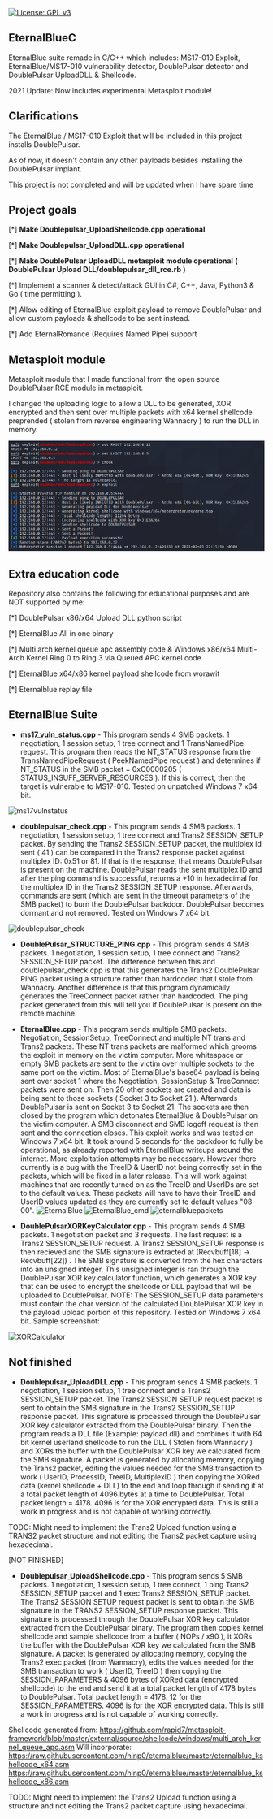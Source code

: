[![License: GPL v3](https://img.shields.io/badge/License-GPLv3-blue.svg)](https://www.gnu.org/licenses/gpl-3.0)

## EternalBlueC
EternalBlue suite remade in C/C++ which includes: MS17-010 Exploit, EternalBlue/MS17-010 vulnerability detector, DoublePulsar detector and DoublePulsar UploadDLL & Shellcode.  

2021 Update: Now includes experimental Metasploit module!

## Clarifications
The EternalBlue / MS17-010 Exploit that will be included in this project installs DoublePulsar.  

As of now, it doesn't contain any other payloads besides installing the DoublePulsar implant. 

This project is not completed and will be updated when I have spare time

## Project goals

[*] **Make Doublepulsar_UploadShellcode.cpp operational**

[*] **Make Doublepulsar_UploadDLL.cpp operational**

[*] **Make DoublePulsar UploadDLL metasploit module operational**
**( DoublePulsar Upload DLL/doublepulsar_dll_rce.rb )**

[*] Implement a scanner & detect/attack GUI in C#, C++, Java, Python3 & Go ( time permitting ).

[*] Allow editing of EternalBlue exploit payload to remove DoublePulsar and allow custom payloads & shellcode to be sent instead.

[*] Add EternalRomance (Requires Named Pipe) support

## Metasploit module
Metasploit module that I made functional from the open source DoublePulsar RCE module in metasploit.

I changed the uploading logic to allow a DLL to be generated, XOR encrypted and then sent over multiple packets with x64 kernel shellcode preprended ( stolen from reverse engineering Wannacry ) to run the DLL in memory.

![msfconsole](/images/msfconsole.PNG)

## Extra education code

Repository also contains the following for educational purposes and are NOT supported by me:

[*] DoublePulsar x86/x64 Upload DLL python script

[*] EternalBlue All in one binary

[*] Multi arch kernel queue apc assembly code & Windows x86/x64 Multi-Arch Kernel Ring 0 to Ring 3 via Queued APC kernel code

[*] EternalBlue x64/x86 kernel payload shellcode from worawit

[*] Eternalblue replay file

## EternalBlue Suite

* **ms17_vuln_status.cpp** - This program sends 4 SMB packets.  1 negotiation, 1 session setup, 1 tree connect and 1 TransNamedPipe request.  This program then reads the NT_STATUS response from the TransNamedPipeRequest ( PeekNamedPipe request ) and determines if NT_STATUS in the SMB packet = 0xC0000205 ( STATUS_INSUFF_SERVER_RESOURCES ).  If this is correct, then the target is vulnerable to MS17-010.  Tested on unpatched Windows 7 x64 bit.

![ms17vulnstatus](/images/ms17vulnstatus.PNG)

* **doublepulsar_check.cpp** - This program sends 4 SMB packets.  1 negotiation, 1 session setup, 1 tree connect and Trans2 SESSION_SETUP packet.  By sending the Trans2 SESSION_SETUP packet, the multiplex id sent ( 41 ) can be compared in the Trans2 response packet against multiplex ID: 0x51 or 81.  If that is the response, that means DoublePulsar is present on the machine.  DoublePulsar reads the sent multiplex ID and after the ping command is successful, returns a +10 in hexadecimal for the multiplex ID in the Trans2 SESSION_SETUP response.  Afterwards, commands are sent (which are sent in the timeout parameters of the SMB packet) to burn the DoublePulsar backdoor.  DoublePulsar becomes dormant and not removed.  Tested on Windows 7 x64 bit.

![doublepulsar_check](/images/doublepulsar_check.PNG)

* **DoublePulsar_STRUCTURE_PING.cpp** - This program sends 4 SMB packets.  1 negotiation, 1 session setup, 1 tree connect and Trans2 SESSION_SETUP packet.  The difference between this and doublepulsar_check.cpp is that this generates the Trans2 DoublePulsar PING packet using a structure rather than hardcoded that I stole from Wannacry.  Another difference is that this program dynamically generates the TreeConnect packet rather than hardcoded.  The ping packet generated from this will tell you if DoublePulsar is present on the remote machine.

* **EternalBlue.cpp** - This program sends multiple SMB packets.  Negotiation, SessionSetup, TreeConnect and multiple NT trans and Trans2 packets.  These NT trans packets are malformed which grooms the exploit in memory on the victim computer.  More whitespace or empty SMB packets are sent to the victim over multiple sockets to the same port on the victim.  Most of EternalBlue's base64 payload is being sent over socket 1 where the Negotiation, SessionSetup & TreeConnect packets were sent on.  Then 20 other sockets are created and data is being sent to those sockets ( Socket 3 to Socket 21 ).  Afterwards DoublePulsar is sent on Socket 3 to Socket 21.  The sockets are then closed by the program which detonates EternalBlue & DoublePulsar on the victim computer.  A SMB disconnect and SMB logoff request is then sent and the connection closes.  This exploit works and was tested on Windows 7 x64 bit.  It took around 5 seconds for the backdoor to fully be operational, as already reported with EternalBlue writeups around the internet.  More exploitation attempts may be necessary.  However there currently is a bug with the TreeID & UserID not being correctly set in the packets, which will be fixed in a later release.  This will work against machines that are recently turned on as the TreeID and UserIDs are set to the default values.  These packets will have to have their TreeID and UserID values updated as they are currently set to default values "08 00".
![EternalBlue](/images/eternalbluecpp.PNG)
![EternalBlue_cmd](/images/eternalbluecmd.PNG)
![eternalbluepackets](/images/eternalbluepackets.PNG)

* **DoublePulsarXORKeyCalculator.cpp** - This program sends 4 SMB packets.  1 negotiation packet and 3 requests.  The last request is a Trans2 SESSION_SETUP request.  A Trans2 SESSION_SETUP response is then recieved and the SMB signature is extracted at (Recvbuff[18] -> Recvbuff[22]) .  The SMB signature is converted from the hex characters into an unsigned integer.  This unsigned integer is ran through the DoublePulsar XOR key calculator function, which generates a XOR key that can be used to encrypt the shellcode or DLL payload that will be uploaded to DoublePulsar.  NOTE: The SESSION_SETUP data parameters must contain the char version of the calculated DoublePulsar XOR key in the payload upload portion of this repository.  Tested on Windows 7 x64 bit.
Sample screenshot:

![XORCalculator](/images/XORCalculator.PNG)

## Not finished

* **Doublepulsar_UploadDLL.cpp** - This program sends 4 SMB packets.  1 negotiation, 1 session setup, 1 tree connect and a Trans2 SESSION_SETUP packet.  The Trans2 SESSION SETUP request packet is sent to obtain the SMB signature in the Trans2 SESSION_SETUP response packet. This signature is processed through the DoublePulsar XOR key calculator extracted from the DoublePulsar binary. Then the program reads a DLL file (Example: payload.dll) and combines it with 64 bit kernel userland shellcode to run the DLL ( Stolen from Wannacry ) and XORs the buffer with the DoublePulsar XOR key we calculated from the SMB signature.  A packet is generated by allocating memory, copying the Trans2 packet, editing the values needed for the SMB transaction to work ( UserID, ProcessID, TreeID, MultiplexID ) then copying the XORed data (kernel shellcode + DLL) to the end and loop through it sending it at a total packet length of 4096 bytes at a time to DoublePulsar.  Total packet length = 4178.  4096 is for the XOR encrypted data.  This is still a work in progress and is not capable of working correctly.

TODO: Might need to implement the Trans2 Upload function using a TRANS2 packet structure and not editing the Trans2 packet capture using hexadecimal.

[NOT FINISHED]
* **Doublepulsar_UploadShellcode.cpp** - This program sends 5 SMB packets.  1 negotiation, 1 session setup, 1 tree connect, 1 ping Trans2 SESSION_SETUP packet and 1 exec Trans2 SESSION_SETUP packet.  The Trans2 SESSION SETUP request packet is sent to obtain the SMB signature in the TRANS2 SESSION_SETUP response packet. This signature is processed through the DoublePulsar XOR key calculator extracted from the DoublePulsar binary.  The program then copies kernel shellcode and sample shellcode from a buffer ( NOPs / x90 ), it XORs the buffer with the DoublePulsar XOR key we calculated from the SMB signature.  A packet is generated by allocating memory, copying the Trans2 exec packet (from Wannacry), edits the values needed for the SMB transaction to work ( UserID, TreeID ) then copying the SESSION_PARAMETERS & 4096 bytes of XORed data (encrypted shellcode) to the end and send it at a total packet length of 4178 bytes to DoublePulsar.  Total packet length = 4178.  12 for the SESSION_PARAMETERS.  4096 is for the XOR encrypted data.  This is still a work in progress and is not capable of working correctly.

Shellcode generated from: https://github.com/rapid7/metasploit-framework/blob/master/external/source/shellcode/windows/multi_arch_kernel_queue_apc.asm
Will incorporate:
https://raw.githubusercontent.com/ninp0/eternalblue/master/eternalblue_kshellcode_x64.asm
https://raw.githubusercontent.com/ninp0/eternalblue/master/eternalblue_kshellcode_x86.asm

TODO: Might need to implement the Trans2 Upload function using a structure and not editing the Trans2 packet capture using hexadecimal.
